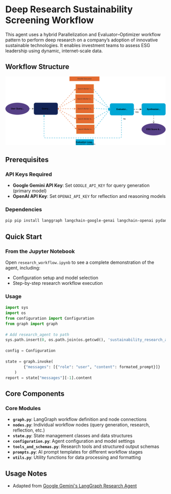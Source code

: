 # Deep Research Sustainability Screening Workflow
This agent uses a hybrid Parallelization and Evaluator–Optimizer workflow pattern to perform deep research on a company’s adoption of innovative sustainable technologies. It enables investment teams to assess ESG leadership using dynamic, internet-scale data.

## Workflow Structure
![sustainability screening workflow](../assets/svgs/sustainability_screening.drawio.svg)

## Prerequisites

### API Keys Required
- **Google Gemini API Key**: Set `GOOGLE_API_KEY` for query generation (primary model)
- **OpenAI API Key**: Set `OPENAI_API_KEY` for reflection and reasoning models

### Dependencies
```bash
pip pip install langgraph langchain-google-genai langchain-openai pydantic python-dotenv langchain-core google-genai 
```

## Quick Start

### From the Jupyter Notebook

Open `research_workflow.ipynb` to see a complete demonstration of the agent, including:
- Configuration setup and model selection
- Step-by-step research workflow execution

### Usage

```python
import sys
import os
from configuration import Configuration
from graph import graph

# Add research_agent to path
sys.path.insert(0, os.path.join(os.getcwd(), 'sustainability_research_agent'))

config = Configuration

state = graph.invoke(
        {"messages": [{"role": "user", "content": formated_prompt}]}
    )
report = state["messages"][-1].content
```

## Core Components

### Core Modules

- **`graph.py`**: LangGraph workflow definition and node connections
- **`nodes.py`**: Individual workflow nodes (query generation, research, reflection, etc.)
- **`state.py`**: State management classes and data structures
- **`configuration.py`**: Agent configuration and model settings
- **`tools_and_schemas.py`**: Research tools and structured output schemas
- **`prompts.py`**: AI prompt templates for different workflow stages
- **`utils.py`**: Utility functions for data processing and formatting


## Usage Notes

- Adapted from [Google Gemini's LangGraph Research Agent](https://github.com/google-gemini/gemini-fullstack-langgraph-quickstart)

